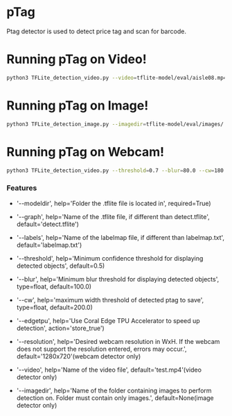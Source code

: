 # pTag

Ptag detector is used to detect price tag and scan for barcode.

# Running pTag on Video!
```sh
python3 TFLite_detection_video.py --video=tflite-model/eval/aisle08.mp4 --threshold=0.7 --blur=110.0 --cw=150 --modeldir=tflite-model/ --edgetpu
```

# Running pTag on Image!
```sh
python3 TFLite_detection_image.py --imagedir=tflite-model/eval/images/ --threshold=0.6 --modeldir=tflite-model/ --edgetpu
```

# Running pTag on Webcam!
```sh
python3 TFLite_detection_video.py --threshold=0.7 --blur=80.0 --cw=180 --resolution=640x480 --modeldir=tflite-model/ --edgetpu
```

### Features

- '--modeldir', help='Folder the .tflite file is located in',
                    required=True)
- '--graph', help='Name of the .tflite file, if different than detect.tflite',
                    default='detect.tflite')
- '--labels', help='Name of the labelmap file, if different than labelmap.txt',
                    default='labelmap.txt')
- '--threshold', help='Minimum confidence threshold for displaying detected objects',
                    default=0.5)
- '--blur', help='Minimum blur threshold for displaying detected objects',
                    type=float, default=100.0)
- '--cw', help='maximum width threshold of detected ptag to save',
                    type=float, default=200.0)
- '--edgetpu', help='Use Coral Edge TPU Accelerator to speed up detection',
                    action='store_true')

- '--resolution', help='Desired webcam resolution in WxH. If the webcam does not support the resolution entered, errors may occur.',
                                        default='1280x720'(webcam detector only)

- '--video', help='Name of the video file', default='test.mp4'(video detector only)

- '--imagedir', help='Name of the folder containing images to perform detection on. Folder must contain only images.',
                    default=None(image detector only)
